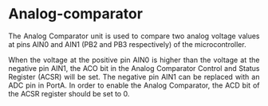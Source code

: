 # Analog-comparator

<p align="justify">The Analog Comparator unit is used to compare two analog voltage values at pins AIN0 and AIN1 (PB2 and PB3 respectively) of the microcontroller.</p> 

<p align="justify">When the voltage at the positive pin AIN0 is higher than the voltage at the negative pin AIN1, the ACO bit in the Analog Comparator Control and Status Register (ACSR) will be set. The negative pin AIN1 can be replaced with an ADC pin in PortA. In order to enable the Analog Comparator, the ACD bit of the ACSR register should be set to 0.</p>
